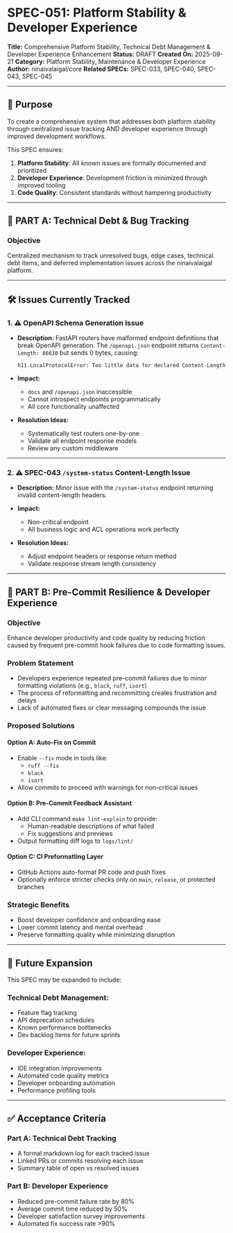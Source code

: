 # SPEC-051: Platform Stability & Developer Experience

**Title:** Comprehensive Platform Stability, Technical Debt Management & Developer Experience Enhancement
**Status:** DRAFT
**Created On:** 2025-09-21
**Category:** Platform Stability, Maintenance & Developer Experience
**Author:** ninaivalaigal/core
**Related SPECs:** SPEC-033, SPEC-040, SPEC-043, SPEC-045

---

## 🎯 Purpose

To create a comprehensive system that addresses both platform stability through centralized issue tracking AND developer experience through improved development workflows.

This SPEC ensures:
1. **Platform Stability**: All known issues are formally documented and prioritized
2. **Developer Experience**: Development friction is minimized through improved tooling
3. **Code Quality**: Consistent standards without hampering productivity

---

## 🔧 PART A: Technical Debt & Bug Tracking

### Objective
Centralized mechanism to track unresolved bugs, edge cases, technical debt items, and deferred implementation issues across the ninaivalaigal platform.

---

## 🛠️ Issues Currently Tracked

### 1. ⚠️ OpenAPI Schema Generation Issue

- **Description:**
  FastAPI routers have malformed endpoint definitions that break OpenAPI generation.
  The `/openapi.json` endpoint returns `Content-Length: 86638` but sends 0 bytes, causing:
  ```
  h11.LocalProtocolError: Too little data for declared Content-Length
  ```

- **Impact:**
  - `docs` and `/openapi.json` inaccessible
  - Cannot introspect endpoints programmatically
  - All core functionality unaffected

- **Resolution Ideas:**
  - Systematically test routers one-by-one
  - Validate all endpoint response models
  - Review any custom middleware

---

### 2. ⚠️ SPEC-043 `/system-status` Content-Length Issue

- **Description:**
  Minor issue with the `/system-status` endpoint returning invalid content-length headers.

- **Impact:**
  - Non-critical endpoint
  - All business logic and ACL operations work perfectly

- **Resolution Ideas:**
  - Adjust endpoint headers or response return method
  - Validate response stream length consistency

---

## 🚀 PART B: Pre-Commit Resilience & Developer Experience

### Objective
Enhance developer productivity and code quality by reducing friction caused by frequent pre-commit hook failures due to code formatting issues.

### Problem Statement
- Developers experience repeated pre-commit failures due to minor formatting violations (e.g., `black`, `ruff`, `isort`)
- The process of reformatting and recommitting creates frustration and delays
- Lack of automated fixes or clear messaging compounds the issue

### Proposed Solutions

#### Option A: Auto-Fix on Commit
- Enable `--fix` mode in tools like:
  - `ruff --fix`
  - `black`
  - `isort`
- Allow commits to proceed with warnings for non-critical issues

#### Option B: Pre-Commit Feedback Assistant
- Add CLI command `make lint-explain` to provide:
  - Human-readable descriptions of what failed
  - Fix suggestions and previews
- Output formatting diff logs to `logs/lint/`

#### Option C: CI Preformatting Layer
- GitHub Actions auto-format PR code and push fixes
- Optionally enforce stricter checks only on `main`, `release`, or protected branches

### Strategic Benefits
- Boost developer confidence and onboarding ease
- Lower commit latency and mental overhead
- Preserve formatting quality while minimizing disruption

---

## 🔁 Future Expansion

This SPEC may be expanded to include:

### Technical Debt Management:
- Feature flag tracking
- API deprecation schedules
- Known performance bottlenecks
- Dev backlog items for future sprints

### Developer Experience:
- IDE integration improvements
- Automated code quality metrics
- Developer onboarding automation
- Performance profiling tools

---

## ✅ Acceptance Criteria

### Part A: Technical Debt Tracking
- A formal markdown log for each tracked issue
- Linked PRs or commits resolving each issue
- Summary table of open vs resolved issues

### Part B: Developer Experience
- Reduced pre-commit failure rate by 80%
- Average commit time reduced by 50%
- Developer satisfaction survey improvements
- Automated fix success rate >90%
